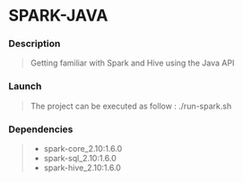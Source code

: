 # SPARK-JAVA

### Description

> Getting familiar with Spark and Hive using the Java API

### Launch

> The project can be executed as follow : ./run-spark.sh

### Dependencies

> * spark-core_2.10:1.6.0
> * spark-sql_2.10:1.6.0
> * spark-hive_2.10:1.6.0